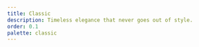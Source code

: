 ```yaml
---
title: Classic
description: Timeless elegance that never goes out of style.
order: 0.1
palette: classic
---
```

